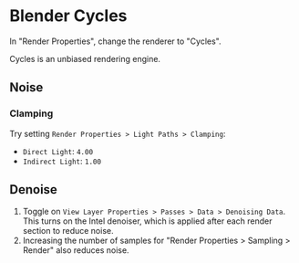 # Blender Cycles

In "Render Properties", change the renderer to "Cycles".

Cycles is an unbiased rendering engine.

## Noise

### Clamping

Try setting `Render Properties > Light Paths > Clamping`:

- `Direct Light`: `4.00`
- `Indirect Light`: `1.00`

## Denoise

1. Toggle on `View Layer Properties > Passes > Data > Denoising Data`. This turns on the Intel denoiser, which is applied after each render section to reduce noise.
2. Increasing the number of samples for "Render Properties > Sampling > Render" also reduces noise.